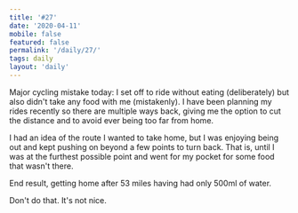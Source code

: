 ```yaml
---
title: '#27'
date: '2020-04-11'
mobile: false
featured: false
permalink: '/daily/27/'
tags: daily
layout: 'daily'
---
```


Major cycling mistake today: I set off to ride without eating (deliberately) but also didn't take any food with me (mistakenly). I have been planning my rides recently so there are multiple ways back, giving me the option to cut the distance and to avoid ever being too far from home.

I had an idea of the route I wanted to take home, but I was enjoying being out and kept pushing on beyond a few points to turn back. That is, until I was at the furthest possible point and went for my pocket for some food that wasn't there.

End result, getting home after 53 miles having had only 500ml of water.

Don't do that. It's not nice.
